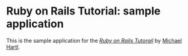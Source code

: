 # Ruby on Rails Tutorial: sample application

This is the sample application for the [*Ruby on Rails Tutorail*](http://railstutorial.org/) 
by [Michael Hartl](http://michaelhartl.com/).
